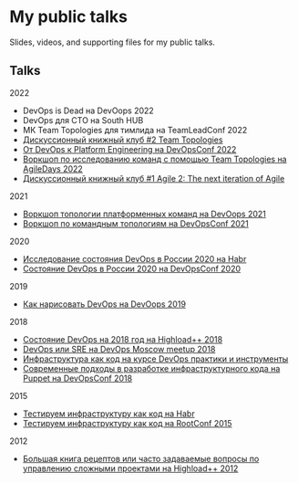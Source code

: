 # My public talks
Slides, videos, and supporting files for my public talks.

## Talks

2022
- DevOps is Dead на DevOops 2022
- DevOps для CTO на South HUB
- МК Team Topologies для тимлида на TeamLeadConf 2022
- [Дискуссионный книжный клуб #2 Team Topologies](https://www.youtube.com/watch?v=zfZilR0iSkA)
- [От DevOps к Platform Engineering на DevOpsConf 2022](https://devopsconf.io/moscow/2022/abstracts/9071)
- [Воркшоп по исследованию команд с помощью Team Topologies на AgileDays 2022](https://msk22.agiledays.ru/?speaker=2826)
- [Дискуссионный книжный клуб #1 Agile 2: The next iteration of Agile](https://www.youtube.com/watch?v=0aIHx0ZFo8g) 

2021

- [Воркшоп топологии платформенных команд на DevOops 2021](https://devoops.ru/talks/team-topologies-workshop/)  
- [Воркшоп по командным топологиям на DevOpsConf 2021](https://devopsconf.io/moscow/2021/abstracts/7572)

2020

- [Исследование состояния DevOps в России 2020 на Habr](https://habr.com/ru/company/oleg-bunin/blog/524556/)
- [Состояние DevOps в России 2020 на DevOpsConf 2020](https://devopsconf.io/moscow/2020/abstracts/7010)

2019

- [Как нарисовать DevOps на DevOops 2019](https://www.youtube.com/watch?v=pGmORvDwlSE)   

2018

- [Состояние DevOps на 2018 год на Highload++ 2018](https://www.highload.ru/moscow/2018)  
- [DevOps или SRE на DevOps Moscow meetup 2018](https://devops-moscow.timepad.ru/event/688490/)  
- [Инфраструктура как код на курсе DevOps практики и инструменты](https://www.youtube.com/watch?v=ciA4Cezw0AE&t=6s)  
- [Современные подходы в разработке инфраструктурного кода на Puppet на DevOpsConf 2018](https://www.slideshare.net/ikurochkin/puppet-development-kit-and-best-practices)  

2015

- [Тестируем инфраструктуру как код на Habr](https://habr.com/ru/company/express42/blog/256725/)  
- [Тестируем инфраструктуру как код на RootConf 2015](https://www.slideshare.net/ikurochkin/rootconf-2015)  

2012

- [Большая книга рецептов или часто задаваемые вопросы по управлению сложными проектами на Highload++ 2012](https://www.slideshare.net/ikurochkin/ss-46998617)
